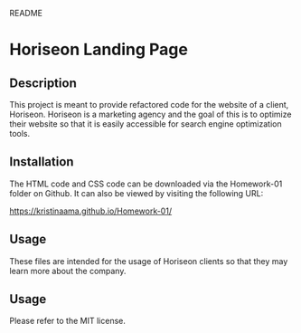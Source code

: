 README
# Horiseon Landing Page

## Description

This project is meant to provide refactored code for the website of a client, Horiseon. Horiseon is a marketing agency and the goal of this is to optimize their website so that it is easily accessible for search engine optimization tools.

## Installation

The HTML code and CSS code can be downloaded via the Homework-01 folder on Github. It can also be viewed by visiting the following URL:

https://kristinaama.github.io/Homework-01/

## Usage

These files are intended for the usage of Horiseon clients so that they may learn more about the company.

## Usage

Please refer to the MIT license.